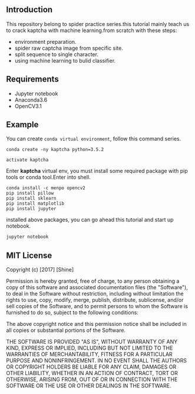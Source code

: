 ## Introduction

This repository belong to spider practice series.this tutorial mainly teach us to crack kaptcha with machine learning.from scratch with these steps:
* environment preparation.
* spider raw captcha image from specific site.
* split sequence to single character.
* using machine learning to bulid classifier.

## Requirements

* Jupyter notebook
* Anaconda3.6
* OpenCV3.1

## Example

You can create `conda virtual environment`, follow this command series.
```shell
conda create -ny kaptcha python=3.5.2

activate kaptcha
```

Enter **kaptcha** virtual env, you must install some required package with pip tools or conda tool.Enter into shell.

```shell
conda install -c menpo opencv2
pip install pillow
pip install sklearn
pip install matplotlib
pip install jupyter
```
installed above packages, you can go ahead this tutorial and start up notebook.

```bash
jupyter notebook
```

## MIT License


Copyright (c) [2017] [Shine]

Permission is hereby granted, free of charge, to any person obtaining a copy
of this software and associated documentation files (the "Software"), to deal
in the Software without restriction, including without limitation the rights
to use, copy, modify, merge, publish, distribute, sublicense, and/or sell
copies of the Software, and to permit persons to whom the Software is
furnished to do so, subject to the following conditions:

The above copyright notice and this permission notice shall be included in all
copies or substantial portions of the Software.

THE SOFTWARE IS PROVIDED "AS IS", WITHOUT WARRANTY OF ANY KIND, EXPRESS OR
IMPLIED, INCLUDING BUT NOT LIMITED TO THE WARRANTIES OF MERCHANTABILITY,
FITNESS FOR A PARTICULAR PURPOSE AND NONINFRINGEMENT. IN NO EVENT SHALL THE
AUTHORS OR COPYRIGHT HOLDERS BE LIABLE FOR ANY CLAIM, DAMAGES OR OTHER
LIABILITY, WHETHER IN AN ACTION OF CONTRACT, TORT OR OTHERWISE, ARISING FROM,
OUT OF OR IN CONNECTION WITH THE SOFTWARE OR THE USE OR OTHER DEALINGS IN THE
SOFTWARE.
